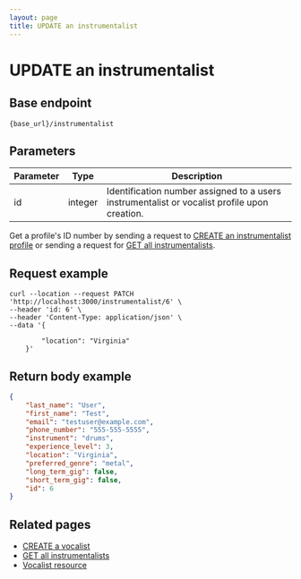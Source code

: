 ```yaml
---
layout: page
title: UPDATE an instrumentalist
---
```


# UPDATE an instrumentalist

## Base endpoint

```shell
{base_url}/instrumentalist
```

## Parameters

| Parameter | Type | Description |
| --- | --- | --- |
| id | integer | Identification number assigned to a users instrumentalist or vocalist profile upon creation.|

Get a profile's ID number by sending a request to [CREATE an instrumentalist profile][def] or sending a request for [GET all instrumentalists][def2].

## Request example

```curl
curl --location --request PATCH 'http://localhost:3000/instrumentalist/6' \
--header 'id: 6' \
--header 'Content-Type: application/json' \
--data '{

        "location": "Virginia"
    }'
```

## Return body example

```json
{
    "last_name": "User",
    "first_name": "Test",
    "email": "testuser@example.com",
    "phone_number": "555-555-5555",
    "instrument": "drums",
    "experience_level": 3,
    "location": "Virginia",
    "preferred_genre": "metal",
    "long_term_gig": false,
    "short_term_gig": false,
    "id": 6
}
```

## Related pages

* [CREATE a vocalist](create-voc.md)
* [GET all instrumentalists](get-all-inst.md)
* [Vocalist resource](vocalist.md)


[def]: create-inst.md
[def2]: get-all-inst.md